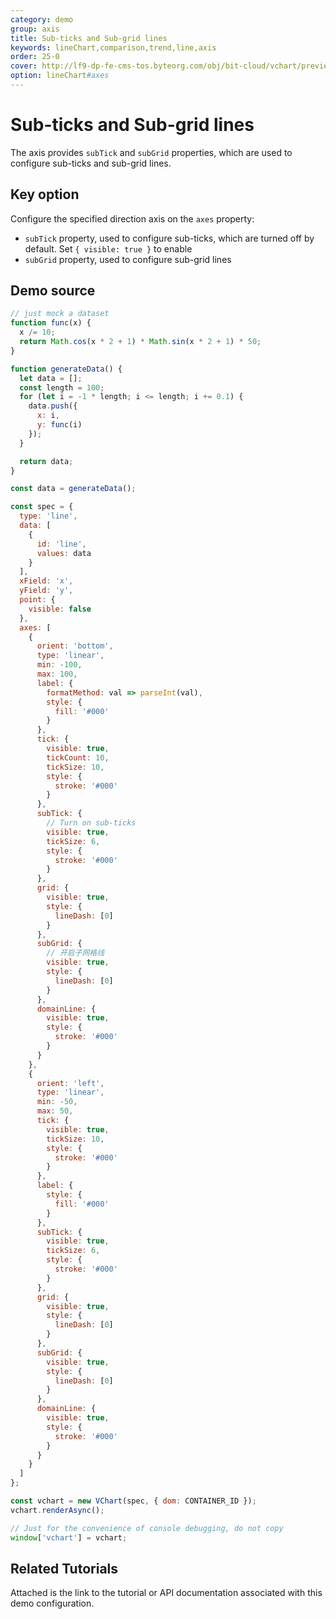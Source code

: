 ```yaml
---
category: demo
group: axis
title: Sub-ticks and Sub-grid lines
keywords: lineChart,comparison,trend,line,axis
order: 25-0
cover: http://lf9-dp-fe-cms-tos.byteorg.com/obj/bit-cloud/vchart/preview/axis/subtick-and-subgrid.png
option: lineChart#axes
---
```


# Sub-ticks and Sub-grid lines

The axis provides `subTick` and `subGrid` properties, which are used to configure sub-ticks and sub-grid lines.

## Key option

Configure the specified direction axis on the `axes` property:

- `subTick` property, used to configure sub-ticks, which are turned off by default. Set `{ visible: true }` to enable
- `subGrid` property, used to configure sub-grid lines

## Demo source

```javascript livedemo
// just mock a dataset
function func(x) {
  x /= 10;
  return Math.cos(x * 2 + 1) * Math.sin(x * 2 + 1) * 50;
}

function generateData() {
  let data = [];
  const length = 100;
  for (let i = -1 * length; i <= length; i += 0.1) {
    data.push({
      x: i,
      y: func(i)
    });
  }

  return data;
}

const data = generateData();

const spec = {
  type: 'line',
  data: [
    {
      id: 'line',
      values: data
    }
  ],
  xField: 'x',
  yField: 'y',
  point: {
    visible: false
  },
  axes: [
    {
      orient: 'bottom',
      type: 'linear',
      min: -100,
      max: 100,
      label: {
        formatMethod: val => parseInt(val),
        style: {
          fill: '#000'
        }
      },
      tick: {
        visible: true,
        tickCount: 10,
        tickSize: 10,
        style: {
          stroke: '#000'
        }
      },
      subTick: {
        // Turn on sub-ticks
        visible: true,
        tickSize: 6,
        style: {
          stroke: '#000'
        }
      },
      grid: {
        visible: true,
        style: {
          lineDash: [0]
        }
      },
      subGrid: {
        // 开启子网格线
        visible: true,
        style: {
          lineDash: [0]
        }
      },
      domainLine: {
        visible: true,
        style: {
          stroke: '#000'
        }
      }
    },
    {
      orient: 'left',
      type: 'linear',
      min: -50,
      max: 50,
      tick: {
        visible: true,
        tickSize: 10,
        style: {
          stroke: '#000'
        }
      },
      label: {
        style: {
          fill: '#000'
        }
      },
      subTick: {
        visible: true,
        tickSize: 6,
        style: {
          stroke: '#000'
        }
      },
      grid: {
        visible: true,
        style: {
          lineDash: [0]
        }
      },
      subGrid: {
        visible: true,
        style: {
          lineDash: [0]
        }
      },
      domainLine: {
        visible: true,
        style: {
          stroke: '#000'
        }
      }
    }
  ]
};

const vchart = new VChart(spec, { dom: CONTAINER_ID });
vchart.renderAsync();

// Just for the convenience of console debugging, do not copy
window['vchart'] = vchart;
```

## Related Tutorials

Attached is the link to the tutorial or API documentation associated with this demo configuration.
